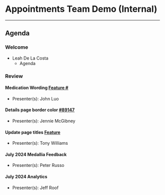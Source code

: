 # Appointments Team Demo (Internal) 

---

## Agenda

### Welcome

- Leah De La Costa
  - Agenda

### Review 

#### Medication Wording [Feature #]() 
  - Presenter(s): John Luo

#### Details page border color [#89147]()
  - Presenter(s): Jennie McGibney

#### Update page titles [Feature]() 
  - Presenter(s): Tony Williams

#### July 2024 Medallia Feedback 
  - Presenter(s): Peter Russo

#### July 2024 Analytics
  - Presenter(s): Jeff Roof

